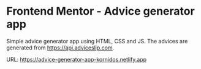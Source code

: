 # Frontend Mentor - Advice generator app

Simple advice generator app using HTML, CSS and JS. The advices are generated from https://api.adviceslip.com.

URL: https://advice-generator-app-kornidos.netlify.app
